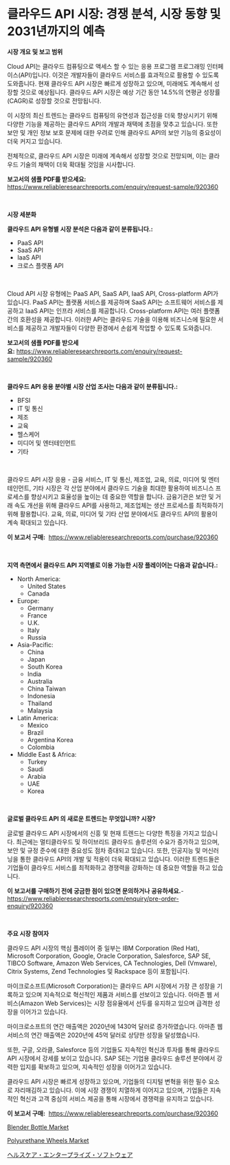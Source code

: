 <p><h1>클라우드 API 시장: 경쟁 분석, 시장 동향 및 2031년까지의 예측</h1></p><p><strong>시장 개요 및 보고 범위</strong></p>
<p><p>Cloud API는 클라우드 컴퓨팅으로 액세스 할 수 있는 응용 프로그램 프로그래밍 인터페이스(API)입니다. 이것은 개발자들이 클라우드 서비스를 효과적으로 활용할 수 있도록 도와줍니다. 현재 클라우드 API 시장은 빠르게 성장하고 있으며, 미래에도 계속해서 성장할 것으로 예상됩니다. 클라우드 API 시장은 예상 기간 동안 14.5%의 연평균 성장률(CAGR)로 성장할 것으로 전망됩니다.</p><p>이 시장의 최신 트렌드는 클라우드 컴퓨팅의 유연성과 접근성을 더욱 향상시키기 위해 다양한 기능을 제공하는 클라우드 API의 개발과 채택에 초점을 맞추고 있습니다. 또한 보안 및 개인 정보 보호 문제에 대한 우려로 인해 클라우드 API의 보안 기능의 중요성이 더욱 커지고 있습니다.</p><p>전체적으로, 클라우드 API 시장은 미래에 계속해서 성장할 것으로 전망되며, 이는 클라우드 기술의 채택이 더욱 확대될 것임을 시사합니다.</p></p>
<p><strong>보고서의 샘플 PDF를 받으세요:</strong> <a href="https://www.reliableresearchreports.com/enquiry/request-sample/920360">https://www.reliableresearchreports.com/enquiry/request-sample/920360</a></p>
<p>&nbsp;</p>
<p><strong>시장 세분화</strong></p>
<p><strong>클라우드 API 유형별 시장 분석은 다음과 같이 분류됩니다.:</strong></p>
<p><ul><li>PaaS API</li><li>SaaS API</li><li>IaaS API</li><li>크로스 플랫폼 API</li></ul></p>
<p>&nbsp;</p>
<p><p>Cloud API 시장 유형에는 PaaS API, SaaS API, IaaS API, Cross-platform API가 있습니다. PaaS API는 플랫폼 서비스를 제공하며 SaaS API는 소프트웨어 서비스를 제공하고 IaaS API는 인프라 서비스를 제공합니다. Cross-platform API는 여러 플랫폼 간의 호환성을 제공합니다. 이러한 API는 클라우드 기술을 이용해 비즈니스에 필요한 서비스를 제공하고 개발자들이 다양한 환경에서 손쉽게 작업할 수 있도록 도와줍니다.</p></p>
<p><strong>보고서의 샘플 PDF를 받으세요:</strong>&nbsp;<a href="https://www.reliableresearchreports.com/enquiry/request-sample/920360">https://www.reliableresearchreports.com/enquiry/request-sample/920360</a></p>
<p>&nbsp;</p>
<p><strong> 클라우드 API 응용 분야별 시장 산업 조사는 다음과 같이 분류됩니다.:</strong></p>
<p><ul><li>BFSI</li><li>IT 및 통신</li><li>제조</li><li>교육</li><li>헬스케어</li><li>미디어 및 엔터테인먼트</li><li>기타</li></ul></p>
<p>&nbsp;</p>
<p><p>클라우드 API 시장 응용 - 금융 서비스, IT 및 통신, 제조업, 교육, 의료, 미디어 및 엔터테인먼트, 기타 시장은 각 산업 분야에서 클라우드 기술을 최대한 활용하여 비즈니스 프로세스를 향상시키고 효율성을 높이는 데 중요한 역할을 합니다. 금융기관은 보안 및 거래 속도 개선을 위해 클라우드 API를 사용하고, 제조업체는 생산 프로세스를 최적화하기 위해 활용합니다. 교육, 의료, 미디어 및 기타 산업 분야에서도 클라우드 API의 활용이 계속 확대되고 있습니다.</p></p>
<p><strong>이 보고서 구매:</strong>&nbsp; <a href="https://www.reliableresearchreports.com/purchase/920360">https://www.reliableresearchreports.com/purchase/920360</a></p>
<p>&nbsp;</p>
<p><strong>지역 측면에서 클라우드 API 지역별로 이용 가능한 시장 플레이어는 다음과 같습니다.:</strong></p>
<p><ul>
    <li>
        North America:
        <ul>
            <li>United States</li>
            <li>Canada</li>
        </ul>
    </li>
    <li>
        Europe:
        <ul>
            <li>Germany</li>
            <li>France</li>
            <li>U.K.</li>
            <li>Italy</li>
            <li>Russia</li>
        </ul>
    </li>
    <li>
        Asia-Pacific:
        <ul>
            <li>China</li>
            <li>Japan</li>
            <li>South Korea</li>
            <li>India</li>
            <li>Australia</li>
            <li>China Taiwan</li>
            <li>Indonesia</li>
            <li>Thailand</li>
            <li>Malaysia</li>
        </ul>
    </li>
    <li>
        Latin America:
        <ul>
            <li>Mexico</li>
            <li>Brazil</li>
            <li>Argentina Korea</li>
            <li>Colombia</li>
        </ul>
    </li>
    <li>
        Middle East & Africa:
        <ul>
            <li>Turkey</li>
            <li>Saudi</li>
            <li>Arabia</li>
            <li>UAE</li>
            <li>Korea</li>
        </ul>
    </li>
    </ul></p>
<p>&nbsp;</p>
<p><strong>글로벌 클라우드 API 의 새로운 트렌드는 무엇입니까? 시장?</strong></p>
<p><p>글로벌 클라우드 API 시장에서의 신흥 및 현재 트렌드는 다양한 특징을 가지고 있습니다. 최근에는 멀티클라우드 및 하이브리드 클라우드 솔루션의 수요가 증가하고 있으며, 보안 및 규정 준수에 대한 중요성도 점차 증대되고 있습니다. 또한, 인공지능 및 머신러닝을 통한 클라우드 API의 개발 및 적용이 더욱 확대되고 있습니다. 이러한 트렌드들은 기업들이 클라우드 서비스를 최적화하고 경쟁력을 강화하는 데 중요한 역할을 하고 있습니다.</p></p>
<p><strong>이 보고서를 구매하기 전에 궁금한 점이 있으면 문의하거나 공유하세요.</strong>- <a href="https://www.reliableresearchreports.com/enquiry/pre-order-enquiry/920360">https://www.reliableresearchreports.com/enquiry/pre-order-enquiry/920360</a></p>
<p>&nbsp;</p>
<p><strong>주요 시장 참여자</strong></p>
<p><p>클라우드 API 시장의 핵심 플레이어 중 일부는 IBM Corporation (Red Hat), Microsoft Corporation, Google, Oracle Corporation, Salesforce, SAP SE, TIBCO Software, Amazon Web Services, CA Technologies, Dell (Vmware), Citrix Systems, Zend Technologies 및 Rackspace 등이 포함됩니다.</p><p>마이크로소프트(Microsoft Corporation)는 클라우드 API 시장에서 가장 큰 성장을 기록하고 있으며 지속적으로 혁신적인 제품과 서비스를 선보이고 있습니다. 아마존 웹 서비스(Amazon Web Services)는 시장 점유율에서 선두를 유지하고 있으며 급격한 성장을 이어가고 있습니다.</p><p>마이크로소프트의 연간 매출액은 2020년에 1430억 달러로 증가하였습니다. 아마존 웹 서비스의 연간 매출액은 2020년에 45억 달러로 상당한 성장을 달성했습니다.</p><p>또한, 구글, 오라클, Salesforce 등의 기업들도 지속적인 혁신과 투자를 통해 클라우드 API 시장에서 강세를 보이고 있습니다. SAP SE는 기업용 클라우드 솔루션 분야에서 강력한 입지를 확보하고 있으며, 지속적인 성장을 이어가고 있습니다.</p><p>클라우드 API 시장은 빠르게 성장하고 있으며, 기업들의 디지털 변혁을 위한 필수 요소로 자리매김하고 있습니다. 이에 시장 경쟁이 치열하게 이어지고 있으며, 기업들은 지속적인 혁신과 고객 중심의 서비스 제공을 통해 시장에서 경쟁력을 유지하고 있습니다.</p></p>
<p><strong>이 보고서 구매:</strong>&nbsp;&nbsp;<a href="https://www.reliableresearchreports.com/purchase/920360">https://www.reliableresearchreports.com/purchase/920360</a></p>
<p><p><a href="https://issuu.com/reportprime-2/docs/blender-bottle-market-size-2030.pptx">Blender Bottle Market</a></p><p><a href="https://issuu.com/reportprime-2/docs/polyurethane-wheels-market-size-2030.pptx">Polyurethane Wheels Market</a></p><p><a href="https://github.com/oqoeusbvpadwjs08/Market-Research-Report-List-1/blob/main/1671257183079.md">ヘルスケア・エンタープライズ・ソフトウェア</a></p></p>

